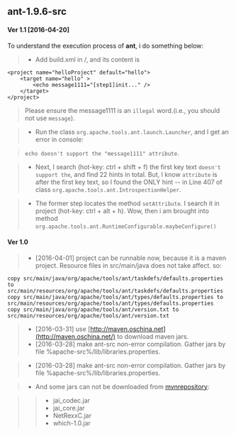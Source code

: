 ## ant-1.9.6-src


#### Ver 1.1 [2016-04-20]

To understand the execution process of **ant**, i do something below:

> * Add build.xml in /, and its content is 

    <project name="helloProject" default="hello">
        <target name="hello" >
            <echo message1111="[step1]init..." />
        </target>
    </project>

>  Please ensure the message1111 is an `illegal` word.(i.e., you should not use `message`).

> * Run the class `org.apache.tools.ant.launch.Launcher`, and I get an error in console:

>    `echo doesn't support the "message1111" attribute`.
    
> * Next, I search (hot-key: ctrl + shift + f) the first key text ` doesn't support the `, and find 22 hints in total.
But, I know ` attribute ` is after the first key text, 
so I found the ONLY hint -- in  Line 407 of class `org.apache.tools.ant.IntrospectionHelper`.

> * The former step locates the method `setAttribute`. I search it in project (hot-key: ctrl + alt + h).
Wow, then i am brought into method `org.apache.tools.ant.RuntimeConfigurable.maybeConfigure()`





#### Ver 1.0 


> * [2016-04-01] project can be runnable now, because it is a maven project. Resource files in src/main/java does not take affect. so:

    copy src/main/java/org/apache/tools/ant/taskdefs/defaults.properties to src/main/resources/org/apache/tools/ant/taskdefs/defaults.properties
    copy src/main/java/org/apache/tools/ant/types/defaults.properties to src/main/resources/org/apache/tools/ant/types/defaults.properties
    copy src/main/java/org/apache/tools/ant/version.txt to src/main/resources/org/apache/tools/ant/version.txt

> * [2016-03-31] use [http://maven.oschina.net](http://maven.oschina.net/) to download maven jars.
> * [2016-03-28] make ant-src non-error compilation. Gather jars by file %apache-src%/lib/libraries.properties.

> * [2016-03-28] make ant-src non-error compilation. Gather jars by file %apache-src%/lib/libraries.properties.

> * And some jars can not be downloaded from [mvnrepository](http://mvnrepository.com/):

>> - jai_codec.jar
>> - jai_core.jar
>> - NetRexxC.jar
>> - which-1.0.jar
